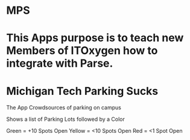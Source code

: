 MPS
===
This Apps purpose is to teach new Members of ITOxygen how to integrate with Parse.
==
Michigan Tech Parking Sucks
==
The App Crowdsources of parking on campus

Shows a list of Parking Lots followed by a Color 

Green = +10 Spots Open
Yellow = <10 Spots Open
Red = <1 Spot Open
